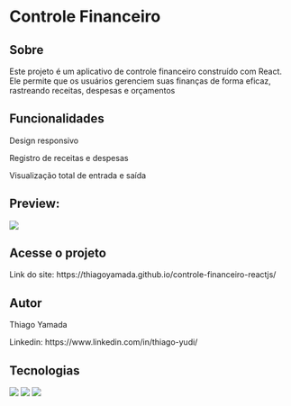 <h1>Controle Financeiro</h1>

<h2>Sobre</h2>
<p>Este projeto é um aplicativo de controle financeiro construído com React. Ele permite que os usuários gerenciem suas finanças de forma eficaz, rastreando receitas, despesas e orçamentos</p>

<h2>Funcionalidades</h2>
<p>Design responsivo</p>
<p>Registro de receitas e despesas</p>
<p>Visualização total de entrada e saída</p>

<h2>Preview:</h2>
<img src="./Captura de Tela 2025-03-14 às 22.39.18.png">

<h2>Acesse o projeto</h2>
<p>Link do site: https://thiagoyamada.github.io/controle-financeiro-reactjs/</p>

<h2>Autor</h2>
<p>Thiago Yamada</p>
<p>Linkedin: https://www.linkedin.com/in/thiago-yudi/</p>

## Tecnologias
<div>
  <img src="https://img.shields.io/badge/HTML-239120?style=for-the-badge&logo=html5&logoColor=white">
  <img src="https://img.shields.io/badge/CSS-239120?&style=for-the-badge&logo=css3&logoColor=white">
  <img src="https://img.shields.io/badge/JavaScript-F7DF1E?style=for-the-badge&logo=javascript&logoColor=black">
</div>
